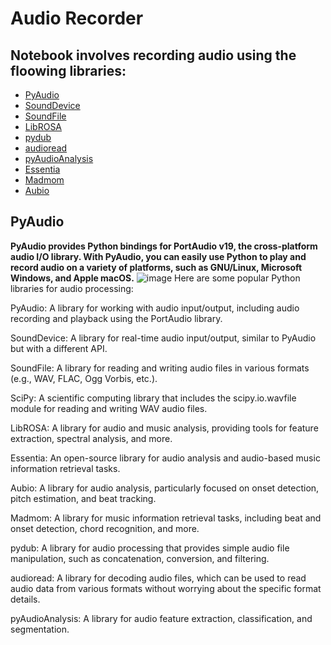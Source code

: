 # Audio Recorder
## Notebook involves recording audio using the floowing libraries:
 * [PyAudio](https://pypi.org/project/PyAudio/)
 * [SoundDevice](https://pypi.org/project/sounddevice/)
 * [SoundFile](https://pypi.org/project/soundfile/)
 * [LibROSA](https://pypi.org/project/librosa/)
 * [pydub](https://pypi.org/project/pydub/)
 * [audioread](https://pypi.org/project/audioread/)
 * [pyAudioAnalysis](https://pypi.org/project/pyAudioAnalysis/)
 * [Essentia](https://pypi.org/project/essentials/)
 * [Madmom](https://pypi.org/project/madmom/)
 * [Aubio](https://pypi.org/project/aubio/)
## PyAudio
**PyAudio provides Python bindings for PortAudio v19, the cross-platform audio I/O library. With PyAudio, you can easily use Python to play and record audio on a variety of platforms, such as GNU/Linux, Microsoft Windows, and Apple macOS.**
![image](https://github.com/ThisIs-Developer/Python/assets/109382325/b1406c1c-c15d-4788-8caa-3d54fd7bdbad)
Here are some popular Python libraries for audio processing:

PyAudio: A library for working with audio input/output, including audio recording and playback using the PortAudio library.

SoundDevice: A library for real-time audio input/output, similar to PyAudio but with a different API.

SoundFile: A library for reading and writing audio files in various formats (e.g., WAV, FLAC, Ogg Vorbis, etc.).

SciPy: A scientific computing library that includes the scipy.io.wavfile module for reading and writing WAV audio files.

LibROSA: A library for audio and music analysis, providing tools for feature extraction, spectral analysis, and more.

Essentia: An open-source library for audio analysis and audio-based music information retrieval tasks.

Aubio: A library for audio analysis, particularly focused on onset detection, pitch estimation, and beat tracking.

Madmom: A library for music information retrieval tasks, including beat and onset detection, chord recognition, and more.

pydub: A library for audio processing that provides simple audio file manipulation, such as concatenation, conversion, and filtering.

audioread: A library for decoding audio files, which can be used to read audio data from various formats without worrying about the specific format details.

pyAudioAnalysis: A library for audio feature extraction, classification, and segmentation.
